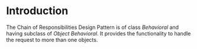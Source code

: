 # Introduction
The Chain of Responsibilities Design Pattern is of class *Behavioral* and having subclass of *Object Behavioral*. It provides the functionality to handle the request to more than one objects.